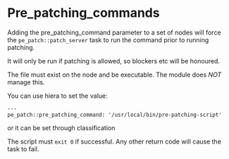 # Pre_patching_commands

Adding the pre_patching_command parameter to a set of nodes will force the `pe_patch::patch_server` task to run the command prior to running patching.

It will only be run if patching is allowed, so blockers etc will be honoured.

The file must exist on the node and be executable.  The module does *NOT* manage this.

You can use hiera to set the value:

```
---
pe_patch::pre_patching_command: '/usr/local/bin/pre-patching-script'
```

or it can be set through classification


The script must `exit 0` if successful.  Any other return code will cause the task to fail.

